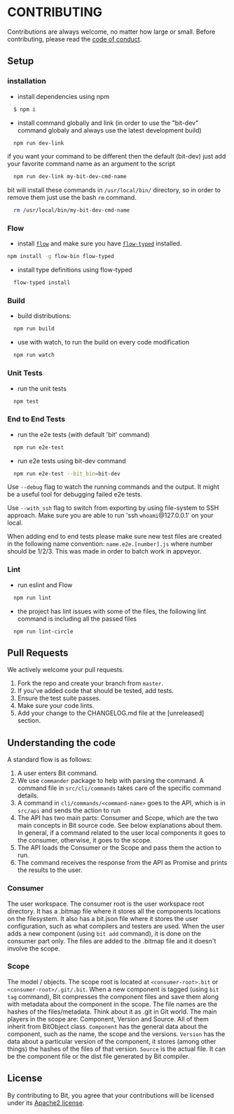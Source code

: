 # CONTRIBUTING

Contributions are always welcome, no matter how large or small. Before contributing,
please read the [code of conduct](CODE_OF_CONDUCT.md).

## Setup

### installation

- install dependencies using npm
```bash
  $ npm i
```

- install command globally and link (in order to use the "bit-dev" command globaly and always use the
  latest development build)
```bash
  npm run dev-link
```

if you want your command to be different then the default (bit-dev) just add your favorite command name as an argument to the script
```bash
  npm run dev-link my-bit-dev-cmd-name
```

bit will install these commands in `/usr/local/bin/` directory, so in order to remove them just use the bash `rm` command.

```bash
  rm /usr/local/bin/my-bit-dev-cmd-name
```

### Flow
- install [`flow`](https://flowtype.org/)
and make sure you have [`flow-typed`](https://github.com/flowtype/flow-typed) installed.
```bash
npm install -g flow-bin flow-typed
```

- install type definitions using flow-typed
```bash
  flow-typed install
```

### Build

- build distributions:
```bash
  npm run build
```

- use with watch, to run the build on every code modification
```bash
  npm run watch
```

### Unit Tests

- run the unit tests
```bash
  npm test
```

### End to End Tests

- run the e2e tests (with default 'bit' command)
```bash
  npm run e2e-test
```

- run e2e tests using bit-dev command
```bash
  npm run e2e-test --bit_bin=bit-dev
```
Use `--debug` flag to watch the running commands and the output. It might be a useful tool for debugging failed e2e tests.

Use `--with_ssh` flag to switch from exporting by using file-system to SSH approach. Make sure you are able to run 'ssh `whoami`@127.0.0.1' on your local.

When adding end to end tests please make sure new test files are created in the following name convention: ```name.e2e.[number].js``` where number should be 1/2/3. This was made in order to batch work in appveyor.
### Lint

- run eslint and Flow
```bash
  npm run lint
```

- the project has lint issues with some of the files, the following lint command is including all the passed files
```base
  npm run lint-circle
```

## Pull Requests

We actively welcome your pull requests.

1. Fork the repo and create your branch from `master`.
2. If you've added code that should be tested, add tests.
3. Ensure the test suite passes.
4. Make sure your code lints.
5. Add your change to the CHANGELOG.md file at the [unreleased] section.

## Understanding the code

A standard flow is as follows:
1. A user enters Bit command.
2. We use `commander` package to help with parsing the command. A command file in `src/cli/commands` takes care of the specific command details.
3. A command in `cli/commands/<command-name>` goes to the API, which is in `src/api` and sends the action to run
4. The API has two main parts: Consumer and Scope, which are the two main concepts in Bit source code. See below explanations about them.
In general, if a command related to the user local components it goes to the consumer, otherwise, it goes to the scope.
5. The API loads the Consumer or the Scope and pass them the action to run.
6. The command receives the response from the API as Promise and prints the results to the user.

### Consumer
The user workspace. The consumer root is the user workspace root directory.
It has a .bitmap file where it stores all the components locations on the filesystem.
It also has a bit.json file where it stores the user configuration, such as what compilers and testers are used.
When the user adds a new component (using `bit add` command), it is done on the consumer part only. The files are added to the .bitmap file and it doesn't involve the scope.

### Scope
The model / objects. The scope root is located at `<consumer-root>.bit` or `<consumer-root>/.git/.bit`.
When a new component is tagged (using `bit tag` command), Bit compresses the component files and save them along with metadata about the component in the scope.
The file names are the hashes of the files/metadata. Think about it as .git in Git world.
The main players in the scope are: Component, Version and Source. All of them inherit from BitObject class.
`Component` has the general data about the component, such as the name, the scope and the versions.
`Version` has the data about a particular version of the component, it stores (among other things) the hashes of the files of that version.
`Source` is the actual file. It can be the component file or the dist file generated by Bit compiler.

## License

By contributing to Bit, you agree that your contributions will be licensed
under its [Apache2 license](LICENSE).

